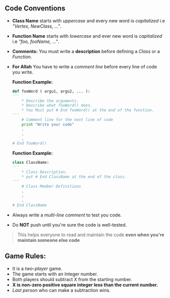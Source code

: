 ##  Code Conventions

* **Class Name** starts with *uppercase* and every new word is *capitalized*
  i.e *"Vertex, NewClass, ..."*.
* **Function Name** starts with *lowercase* and ever new word is *capitalized*
  i.e *"foo, fooName, ..."*.
* **Comments:** You must write a **description** before defining a *Class* or
  a *Function*.
* **For Allah** You have to write a *comment line* before every line of code
  you write.
  
    **Function Example:**
    ```python
    def fooWord ( argu1, argu2, ... ):
    '''
        * Describe the arguments.
        * Describe what fooWord() does.
        * You Must put # End fooWord() at the end of the function.
    '''
        # Comment line for the next line of code
        print "Write your code"
        .
        .
        .
    # End fooWord() 
    ```
    
    **Function Example:**
    ```python
    class ClassName:
    '''
        * Class Description.
        * put # End ClassName at the end of the class.
    '''
        # Class Member Definitions
        .
        .
        .
    # End ClassName
    ```
* Always write a *multi-line comment* to test you code.
* Do **NOT** push until you're sure the code is well-tested.

> This helps everyone to read and maintain the code **even when you're maintain someone else code**

## Game Rules:
* It is a *two-player* game.
* The game starts with an Integer number.
* Both players should subtract X from the starting number.
* **X is non-zero positive square integer less than the current number.**
* *Last person* who can make a subtraction wins.
